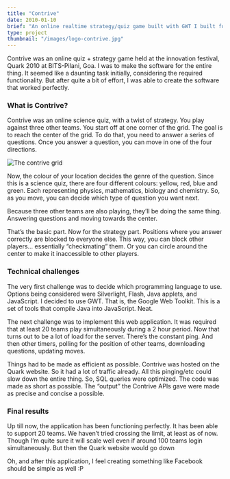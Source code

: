 ```yaml
---
title: "Contrive"
date: 2010-01-10
brief: "An online realtime strategy/quiz game built with GWT I built for my university's national technical festival. This was my first foray into the realm of web applications."
type: project
thumbnail: "/images/logo-contrive.jpg"
---
```


Contrive was an online quiz + strategy game held at the innovation festival, Quark 2010 at BITS-Pilani, Goa. I was to make the software for the entire thing. It seemed like a daunting task initially, considering the required functionality. But after quite a bit of effort, I was able to create the software that worked perfectly.

### What is Contrive?
Contrive was an online science quiz, with a twist of strategy. You play against three other teams. You start off at one corner of the grid. The goal is to reach the center of the grid. To do that, you need to answer a series of questions. Once you answer a question, you can move in one of the four directions.

![The contrive grid](/images/contrive-board.jpg)

Now, the colour of your location decides the genre of the question. Since this is a science quiz, there are four different colours: yellow, red, blue and green. Each representing physics, mathematics, biology and chemistry. So, as you move, you can decide which type of question you want next.

Because three other teams are also playing, they’ll be doing the same thing. Answering questions and moving towards the center.

That’s the basic part. Now for the strategy part. Positions where you answer correctly are blocked to everyone else. This way, you can block other players… essentially “checkmating” them. Or you can circle around the center to make it inaccessible to other players.

### Technical challenges
The very first challenge was to decide which programming language to use. Options being considered were Silverlight, Flash, Java applets, and JavaScript. I decided to use GWT. That is, the Google Web Toolkit. This is a set of tools that compile Java into JavaScript. Neat.

The next challenge was to implement this web application. It was required that at least 20 teams play simultaneously during a 2 hour period. Now that turns out to be a lot of load for the server. There’s the constant ping. And then other timers, polling for the position of other teams, downloading questions, updating moves.

Things had to be made as efficient as possible. Contrive was hosted on the Quark website. So it had a lot of traffic already. All this pinging/etc could slow down the entire thing. So, SQL queries were optimized. The code was made as short as possible. The “output” the Contrive APIs gave were made as precise and concise a possible.

### Final results
Up till now, the application has been functioning perfectly. It has been able to support 20 teams. We haven’t tried crossing the limit, at least as of now. Though I’m quite sure it will scale well even if around 100 teams login simultaneously. But then the Quark website would go down

Oh, and after this application, I feel creating something like Facebook should be simple as well :P
